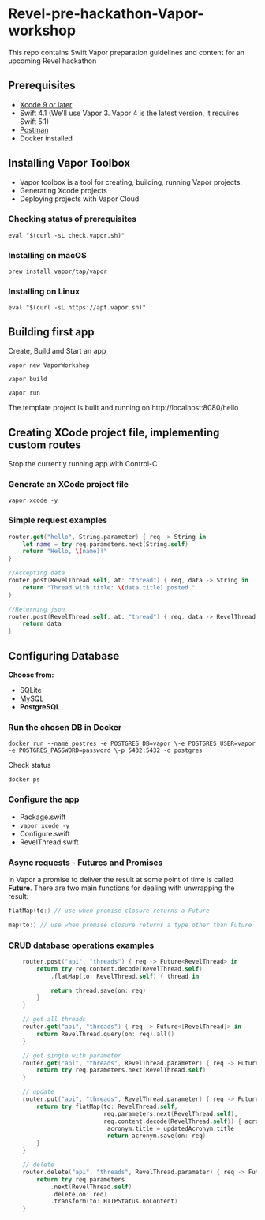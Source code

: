 # Revel-pre-hackathon-Vapor-workshop
This repo contains Swift Vapor preparation guidelines and content for an upcoming Revel hackathon

## Prerequisites
  - [Xcode 9 or later](https://apps.apple.com/us/app/xcode/id497799835?mt=12)
  - Swift 4.1 (We'll use Vapor 3. Vapor 4 is the latest version, it requires Swift 5.1)
  - [Postman](https://www.getpostman.com/downloads/)
  - Docker installed

## Installing Vapor Toolbox
- Vapor toolbox is a tool for creating, building, running Vapor projects.
- Generating Xcode projects
- Deploying projects with Vapor Cloud

### Checking status of prerequisites
```
eval "$(curl -sL check.vapor.sh)"
```
### Installing on macOS
```
brew install vapor/tap/vapor
```

### Installing on Linux
```
eval "$(curl -sL https://apt.vapor.sh)"
```

## Building first app


Create, Build and Start an app
```
vapor new VaporWorkshop
```

```
vapor build
```
```
vapor run
```

The template project is built and running on http://localhost:8080/hello

## Creating XCode project file, implementing custom routes

Stop the currently running app with Control-C

### Generate an XCode project file
```
vapor xcode -y
```

### Simple request examples
```Swift
router.get("hello", String.parameter) { req -> String in
    let name = try req.parameters.next(String.self)
    return "Hello, \(name)!"
}

//Accepting data
router.post(RevelThread.self, at: "thread") { req, data -> String in
    return "Thread with title: \(data.title) posted."
}

//Returning json
router.post(RevelThread.self, at: "thread") { req, data -> RevelThread in
    return data
}
```

## Configuring Database

**Choose from:**
- SQLite
- MySQL
- **PostgreSQL**

### Run the chosen DB in Docker
```
docker run --name postres -e POSTGRES_DB=vapor \-e POSTGRES_USER=vapor -e POSTGRES_PASSWORD=password \-p 5432:5432 -d postgres
```

Check status
```
docker ps
```

### Configure the app
- Package.swift
- ```vapor xcode -y```
- Configure.swift
- RevelThread.swift

### Async requests - Futures and Promises
In Vapor a promise to deliver the result at some point of time is called **Future**.
There are two main functions for dealing with unwrapping the result:

```Swift
flatMap(to:) // use when promise closure returns a Future
```
```Swift
map(to:) // use when promise closure returns a type other than Future
```

### CRUD database operations examples
```Swift
    router.post("api", "threads") { req -> Future<RevelThread> in
        return try req.content.decode(RevelThread.self)
            .flatMap(to: RevelThread.self) { thread in

            return thread.save(on: req)
        }
    }

    // get all threads
    router.get("api", "threads") { req -> Future<[RevelThread]> in
        return RevelThread.query(on: req).all()
    }

    // get single with parameter
    router.get("api", "threads", RevelThread.parameter) { req -> Future<RevelThread> in
        return try req.parameters.next(RevelThread.self)
    }

    // update
    router.put("api", "threads", RevelThread.parameter) { req -> Future<RevelThread> in
        return try flatMap(to: RevelThread.self,
                           req.parameters.next(RevelThread.self),
                           req.content.decode(RevelThread.self)) { acronym, updatedAcronym in
                            acronym.title = updatedAcronym.title
                            return acronym.save(on: req)
        }
    }

    // delete
    router.delete("api", "threads", RevelThread.parameter) { req -> Future<HTTPStatus> in
        return try req.parameters
            .next(RevelThread.self)
            .delete(on: req)
            .transform(to: HTTPStatus.noContent)
    }
```

